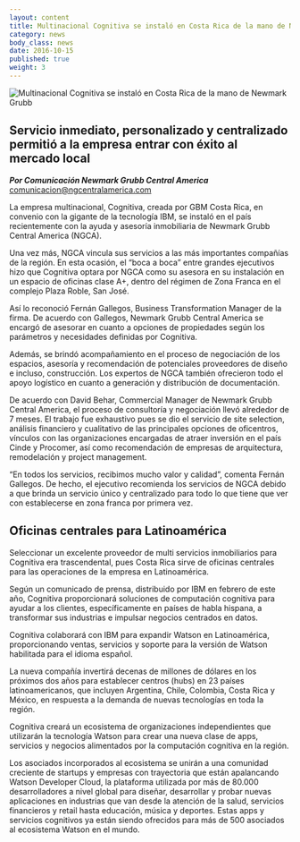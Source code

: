 ```yaml
---
layout: content
title: Multinacional Cognitiva se instaló en Costa Rica de la mano de Newmark Grubb
category: news
body_class: news
date: 2016-10-15
published: true
weight: 3
---
```

![Multinacional Cognitiva se instaló en Costa Rica de la mano de Newmark Grubb](/images/news-images/cognitiva.png)

## Servicio inmediato, personalizado y centralizado permitió a la empresa entrar con éxito al mercado local

**_Por Comunicación Newmark Grubb Central America_**<br/>
<a href="mailto:comunicacion@ngcentralamerica.com">comunicacion@ngcentralamerica.com</a>

La empresa multinacional, Cognitiva, creada por GBM Costa Rica, en convenio con la gigante de la tecnología IBM, se instaló en el país recientemente con la ayuda y asesoría inmobiliaria de Newmark Grubb Central America (NGCA).

Una vez más, NGCA vincula sus servicios a las más importantes compañías de la región. En esta ocasión, el “boca a boca” entre grandes ejecutivos hizo que Cognitiva optara por NGCA como su asesora en su instalación en un espacio de oficinas clase A+, dentro del régimen de Zona Franca en el complejo Plaza Roble, San José.

Así lo reconoció Fernán Gallegos, Business Transformation Manager de la firma. De acuerdo con Gallegos, Newmark Grubb Central America se encargó de asesorar en cuanto a opciones de propiedades según los parámetros y necesidades definidas por Cognitiva.

Además, se brindó acompañamiento en el proceso de negociación de los espacios, asesoría y recomendación de potenciales proveedores de diseño e incluso, construcción. Los expertos de NGCA también ofrecieron todo el apoyo logístico en cuanto a generación y distribución de documentación.

De acuerdo con David Behar, Commercial Manager de Newmark Grubb Central America, el proceso de consultoría y negociación llevó alrededor de 7 meses. El trabajo fue exhaustivo pues se dio el servicio de site selection, análisis financiero y cualitativo de las principales opciones de oficentros, vínculos con las organizaciones encargadas de atraer inversión en el país Cinde y Procomer, así como recomendación de empresas de arquitectura, remodelación y project management.

“En todos los servicios, recibimos mucho valor y calidad”, comenta Fernán Gallegos. De hecho, el ejecutivo recomienda los servicios de NGCA debido a que brinda un servicio único y centralizado para todo lo que tiene que ver con establecerse en zona franca por primera vez.

## Oficinas centrales para Latinoamérica

Seleccionar un excelente proveedor de multi servicios inmobiliarios para Cognitiva era trascendental, pues Costa Rica sirve de oficinas centrales para las operaciones de la empresa en Latinoamérica.

Según un comunicado de prensa, distribuido por IBM en febrero de este año, Cognitiva proporcionará soluciones de computación cognitiva para ayudar a los clientes, específicamente en países de habla hispana, a transformar sus industrias e impulsar negocios centrados en datos.

Cognitiva colaborará con IBM para expandir Watson en Latinoamérica, proporcionando ventas, servicios y soporte para la versión de Watson habilitada para el idioma español.

La nueva compañía invertirá decenas de millones de dólares en los próximos dos años para establecer centros (hubs) en 23 países latinoamericanos, que incluyen Argentina, Chile, Colombia, Costa Rica y México, en respuesta a la demanda de nuevas tecnologías en toda la región.

Cognitiva creará un ecosistema de organizaciones independientes que utilizarán la tecnología Watson para crear una nueva clase de apps, servicios y negocios alimentados por la computación cognitiva en la región.

Los asociados incorporados al ecosistema se unirán a una comunidad creciente de startups y empresas con trayectoria que están apalancando Watson Developer Cloud, la plataforma utilizada por más de 80.000 desarrolladores a nivel global para diseñar, desarrollar y probar nuevas aplicaciones en industrias que van desde la atención de la salud, servicios financieros y retail hasta educación, música y deportes. Estas apps y servicios cognitivos ya están siendo ofrecidos para más de 500 asociados al ecosistema Watson en el mundo.
